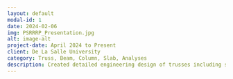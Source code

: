 ```yaml
---
layout: default
modal-id: 1
date: 2024-02-06
img: PSRRRP_Presentation.jpg
alt: image-alt
project-date: April 2024 to Present
client: De La Salle University 
category: Truss, Beam, Column, Slab, Analyses
description: Created detailed engineering design of trusses including steel and timber truss designs, retrofit designs of beams and columns, rebar design, carbon fiber reinforcement polymer application on low to mid-rise buildings and utilized STAAD.Pro  
---
```


